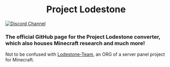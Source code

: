 <h1 align="center">Project Lodestone</h1>

[![Discord Channel][discord-badge]][discord]

### The official GitHub page for the Project Lodestone converter, which also houses Minecraft research and much more!   
Not to be confused with [Lodestone-Team](https://github.com/Lodestone-Team/), an ORG of a server panel project for Minecraft.

[discord]: https://discord.gg/umHRdX6R7V
[discord-badge]: https://img.shields.io/discord/806988877687423027?color=%237289DA&logo=discord&logoColor=%23FFFFFF
